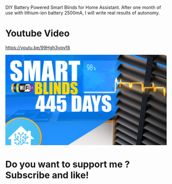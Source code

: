  DIY Battery Powered Smart Blinds for Home Assistant.
 After one month of use with lithium-ion battery 2500mA, I will write real results of autonomy.

 
# Youtube Video

https://youtu.be/99Hgh3yqyf8

[![habot](https://raw.githubusercontent.com/PricelessToolkit/SmartBlinds/main/IMG/SmartBlinds.jpg)](https://youtu.be/99Hgh3yqyf8)


# Do you want to support me ? Subscribe and like!
